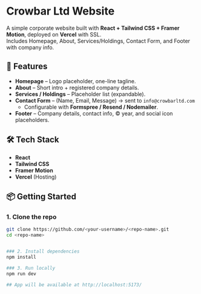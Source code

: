 # Crowbar Ltd Website
A simple corporate website built with **React + Tailwind CSS + Framer Motion**, deployed on **Vercel** with SSL.  
Includes Homepage, About, Services/Holdings, Contact Form, and Footer with company info.


## 🚀 Features
- **Homepage** – Logo placeholder, one-line tagline.
- **About** – Short intro + registered company details.
- **Services / Holdings** – Placeholder list (expandable).
- **Contact Form** – (Name, Email, Message) → sent to `info@crowbarltd.com`  
  - Configurable with **Formspree / Resend / Nodemailer**.
- **Footer** – Company details, contact info, © year, and social icon placeholders.


## 🛠️ Tech Stack
- **React**
- **Tailwind CSS**
- **Framer Motion**
- **Vercel** (Hosting)


## 📦 Getting Started

### 1. Clone the repo
```bash
git clone https://github.com/<your-username>/<repo-name>.git
cd <repo-name>


### 2. Install dependencies
npm install

### 3. Run locally
npm run dev

## App will be available at http://localhost:5173/